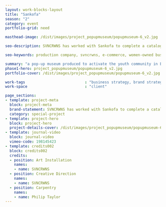 ```yaml
---
layout: work-blocks-layout
title: "Sankofa"
season: "2"
category: event
portfolio-grid: need

masthead-image: /dist/images/project_popupmuseum/popupmuseum-6_v2.jpg

seo-description: SVNCRWNS has worked with Sankofa to complete a catalog of work.  We offered brand styling, consulting, event activation, and content production.

seo-keywords: production company, svncrwns, e-commerce, women-owned businesses, creative team, consulting, business operations, launch my brand, manage my brand, photography, videography, special projects

summary: "a pop-up museum produced to activate the youth community in Baltimore"
phase1-hero: project_popupmuseum/popupmuseum-6_v2.jpg
portfolio-cover: /dist/images/project_popupmuseum/popupmuseum-6_v2.jpg

work-tags 							: "business strategy, brand strategy, brand activation, social media management, photography, short film, art installation"
work-space 							: "client"

page_sections:
- template: project-meta
  block: project-meta
  brand-statement: SVNCRWNS has worked with Sankofa to complete a catalog of work.  We offered brand styling, consulting, event activation, and content production.
  category: special-project
- template: project-hero
  block: project-hero
  project-details-cover: /dist/images/project_popupmuseum/popupmuseum-6_v2.jpg
- template: journal-video
  block: journal-video
  vimeo-code: 198145423
- template: credits002
  block: credits002
  credits:
  - position: Art Installation
    names:
    - name: SVNCRWNS
  - position: Creative Direction
    names:
    - name: SVNCRWNS
  - position: Carpentry
    names:
    - name: Philip Taylor
---
```


